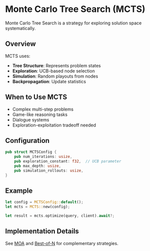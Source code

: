 # Monte Carlo Tree Search (MCTS)

Monte Carlo Tree Search is a strategy for exploring solution space systematically.

## Overview

MCTS uses:

- **Tree Structure**: Represents problem states
- **Exploration**: UCB-based node selection
- **Simulation**: Random playouts from nodes
- **Backpropagation**: Update statistics

## When to Use MCTS

- Complex multi-step problems
- Game-like reasoning tasks
- Dialogue systems
- Exploration-exploitation tradeoff needed

## Configuration

```rust
pub struct MCTSConfig {
    pub num_iterations: usize,
    pub exploration_constant: f32,  // UCB parameter
    pub max_depth: usize,
    pub simulation_rollouts: usize,
}
```

## Example

```rust
let config = MCTSConfig::default();
let mcts = MCTS::new(config);

let result = mcts.optimize(query, client).await?;
```

## Implementation Details

See [MOA](moa.md) and [Best-of-N](best-of-n.md) for complementary strategies.
